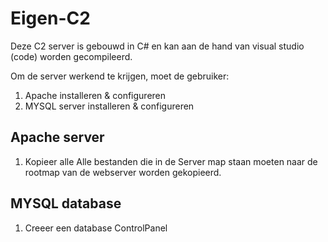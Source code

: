 # Eigen-C2

Deze C2 server is gebouwd in C# en kan aan de hand van visual studio (code) worden gecompileerd.

Om de server werkend te krijgen, moet de gebruiker:
1) Apache installeren & configureren
2) MYSQL server installeren & configureren



## Apache server
1) Kopieer alle 
Alle bestanden die in de Server map staan moeten naar de rootmap van de webserver worden gekopieerd.

## MYSQL database
1) Creeer een database ControlPanel
